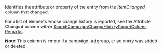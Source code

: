 Identifies the attribute or property of the entity from the *ItemChanged* column that changed.

For a list of elements whose change history is reported, see the Attribute Changed column within [SearchCampaignChangeHistoryReportColumn Remarks](http://msdn.microsoft.com/library/2912a26f-4743-4e1c-80a1-0167a216359c#remarks).

**Note**: This column is empty if a campaign, ad group, or ad entity was added or deleted.

